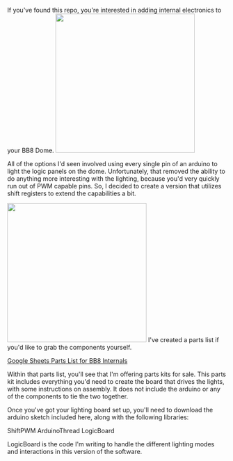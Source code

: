 If you've found this repo, you're interested in adding internal electronics to your BB8 Dome.
<img src="https://scontent-iad3-1.xx.fbcdn.net/hphotos-xfp1/v/t1.0-9/10603798_10153226422607761_3631755225023624732_n.jpg?oh=16adb8e8d58f0730d4804b3a3ccf2d0d&oe=5714BCDA" width=320>


All of the options I'd seen involved using every single pin of an arduino to light the logic panels on the dome.  Unfortunately, that removed the ability to do anything more interesting with the lighting, because you'd very quickly run out of PWM capable pins. So, I decided to create a version that utilizes shift registers to extend the capabilities a bit.

<img src="https://scontent-iad3-1.xx.fbcdn.net/hphotos-xfa1/t31.0-8/920727_10153226421547761_8605656006124651485_o.jpg" width=320>
I've created a parts list if you'd like to grab the components yourself.

<a href="https://docs.google.com/spreadsheets/d/1KzJZGZxBMD4uZg5txSiHm7NLZ_BNpFicUeiCb588h9Q/edit#gid=0">Google Sheets Parts List for BB8 Internals</a>

Within that parts list, you'll see that I'm offering parts kits for sale.  This parts kit includes everything you'd need to create the board that drives the lights, with some instructions on assembly.  It does not include the arduino or any of the components to tie the two together.

Once you've got your lighting board set up, you'll need to download the arduino sketch included here, along with the following libraries:

ShiftPWM
ArduinoThread
LogicBoard

LogicBoard is the code I'm writing to handle the different lighting modes and interactions in this version of the software.
